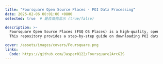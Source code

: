 ```yaml
---
title: "Foursquare Open Source Places - POI Data Processing"
date: 2025-02-06 00:01:00 +0800
selected: true  # 是否高亮显示 (true/false)

description: >-
  Foursquare Open Source Places (FSQ OS Places) is a high-quality, open POI (Points of Interest) dataset released by Foursquare, containing over 104 million POIs worldwide. While platforms like OpenStreetMap (OSM) and Overture Maps aim to improve open POI coverage, FSQ OS Places provides a more extensive and precise dataset.
  This repository provides a step-by-step guide on downloading POI data and converting it from GeoJSON to Shapefile (SHP) for use in ArcGIS Pro, QGIS, and other GIS applications.

cover: /assets/images/covers/Foursquare.png
links:
  Code: https://github.com/Jasper0122/Foursquare2ArcGIS
---
```



